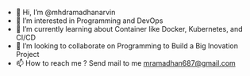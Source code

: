 - 👋 Hi, I’m @mhdramadhanarvin
- 👀 I’m interested in Programming and DevOps
- 🌱 I’m currently learning about Container like Docker, Kubernetes, and CI/CD 
- 💞️ I’m looking to collaborate on Programming to Build a Big Inovation Project
- 📫 How to reach me ? Send mail to me mramadhan687@gmail.com

<!---
mhdramadhanarvin/mhdramadhanarvin is a ✨ special ✨ repository because its `README.md` (this file) appears on your GitHub profile.
You can click the Preview link to take a look at your changes.
--->
